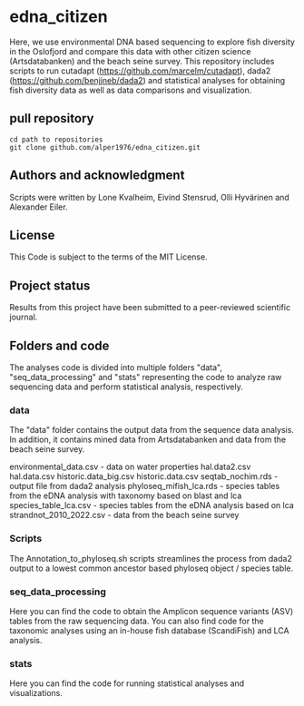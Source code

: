 # edna_citizen

Here, we use environmental DNA based sequencing to explore fish diversity in the Oslofjord and compare this data with other citizen science (Artsdatabanken) and the beach seine survey. This repository includes scripts to run cutadapt (https://github.com/marcelm/cutadapt), dada2 (https://github.com/benjjneb/dada2) and statistical analyses for obtaining fish diversity data as well as data comparisons and visualization.

## pull repository

```
cd path to repositories
git clone github.com/alper1976/edna_citizen.git
```

## Authors and acknowledgment
Scripts were written by Lone Kvalheim, Eivind Stensrud, Olli Hyvärinen and Alexander Eiler.

## License
This Code is subject to the terms of the MIT License. 

## Project status
Results from this project have been submitted to a peer-reviewed scientific journal.

## Folders and code
The analyses code is divided into multiple folders "data", "seq_data_processing" and "stats" representing the code to analyze raw sequencing data and perform statistical analysis, respectively.

### data
The "data" folder contains the output data from the sequence data analysis. In addition, it contains mined data from Artsdatabanken and data from the beach seine survey.

environmental_data.csv - data on water properties
hal.data2.csv
hal.data.csv
historic.data_big.csv
historic.data.csv
seqtab_nochim.rds - output file from dada2 analysis
phyloseq_mifish_lca.rds - species tables from the eDNA analysis with taxonomy based on blast and lca
species_table_lca.csv - species tables from the eDNA analysis based on lca
strandnot_2010_2022.csv - data from the beach seine survey

### Scripts
The Annotation_to_phyloseq.sh scripts streamlines the process from dada2 output to a lowest common ancestor based phyloseq object / species table.

### seq_data_processing
Here you can find the code to obtain the Amplicon sequence variants (ASV) tables from the raw sequencing data. You can also find code for the taxonomic analyses using an in-house fish database (ScandiFish) and LCA analysis.

### stats
Here you can find the code for running statistical analyses and visualizations.
